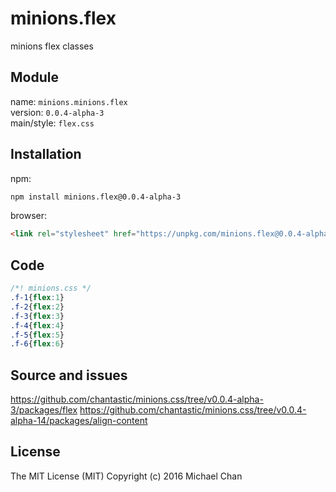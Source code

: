 # minions.flex
minions flex classes

## Module
name: `minions.minions.flex`  
version: `0.0.4-alpha-3`  
main/style: `flex.css`  

## Installation
npm:
```bash
npm install minions.flex@0.0.4-alpha-3
```

browser:
```html
<link rel="stylesheet" href="https://unpkg.com/minions.flex@0.0.4-alpha-3" />
```

## Code
```css
/*! minions.css */
.f-1{flex:1}
.f-2{flex:2}
.f-3{flex:3}
.f-4{flex:4}
.f-5{flex:5}
.f-6{flex:6}

```

## Source and issues

https://github.com/chantastic/minions.css/tree/v0.0.4-alpha-3/packages/flex
https://github.com/chantastic/minions.css/tree/v0.0.4-alpha-14/packages/align-content

## License

The MIT License (MIT)
Copyright (c) 2016 Michael Chan